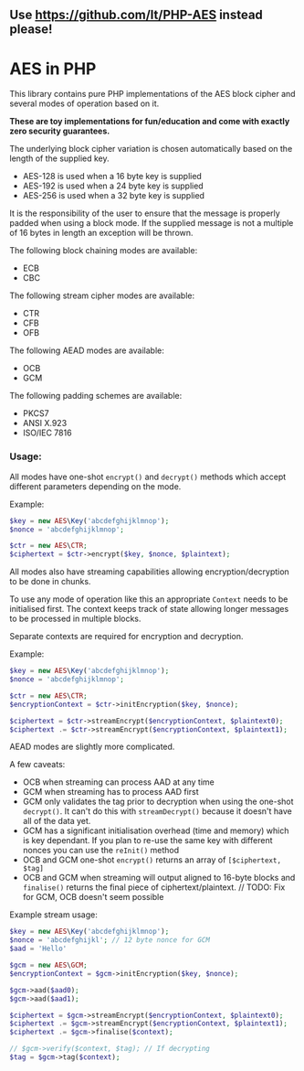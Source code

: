 ## Use https://github.com/lt/PHP-AES instead please!


AES in PHP
==========

This library contains pure PHP implementations of the AES block cipher and several modes of operation based on it.

**These are toy implementations for fun/education and come with exactly zero security guarantees.**

The underlying block cipher variation is chosen automatically based on the length of the supplied key.

 - AES-128 is used when a 16 byte key is supplied
 - AES-192 is used when a 24 byte key is supplied
 - AES-256 is used when a 32 byte key is supplied

It is the responsibility of the user to ensure that the message is properly padded when using a block mode. If the supplied message is not a multiple of 16 bytes in length an exception will be thrown.

The following block chaining modes are available:

 - ECB
 - CBC

The following stream cipher modes are available:

 - CTR
 - CFB
 - OFB

The following AEAD modes are available:

 - OCB
 - GCM

The following padding schemes are available:

 - PKCS7
 - ANSI X.923
 - ISO/IEC 7816

### Usage:

All modes have one-shot `encrypt()` and `decrypt()` methods which accept different parameters depending on the mode.

Example:

```php
$key = new AES\Key('abcdefghijklmnop');
$nonce = 'abcdefghijklmnop';

$ctr = new AES\CTR;
$ciphertext = $ctr->encrypt($key, $nonce, $plaintext);
```

All modes also have streaming capabilities allowing encryption/decryption to be done in chunks.

To use any mode of operation like this an appropriate `Context` needs to be initialised first. The context keeps track of state allowing longer messages to be processed in multiple blocks.

Separate contexts are required for encryption and decryption.

Example:
```php
$key = new AES\Key('abcdefghijklmnop');
$nonce = 'abcdefghijklmnop';

$ctr = new AES\CTR;
$encryptionContext = $ctr->initEncryption($key, $nonce);

$ciphertext = $ctr->streamEncrypt($encryptionContext, $plaintext0);
$ciphertext .= $ctr->streamEncrypt($encryptionContext, $plaintext1);
```

AEAD modes are slightly more complicated.

A few caveats:
- OCB when streaming can process AAD at any time
- GCM when streaming has to process AAD first
- GCM only validates the tag prior to decryption when using the one-shot `decrypt()`. It can't do this with `streamDecrypt()` because it doesn't have all of the data yet.
- GCM has a significant initialisation overhead (time and memory) which is key dependant. If you plan to re-use the same key with different nonces you can use the `reInit()` method
- OCB and GCM one-shot `encrypt()` returns an array of `[$ciphertext, $tag]`
- OCB and GCM when streaming will output aligned to 16-byte blocks and `finalise()` returns the final piece of ciphertext/plaintext. // TODO: Fix for GCM, OCB doesn't seem possible

Example stream usage:

```php
$key = new AES\Key('abcdefghijklmnop');
$nonce = 'abcdefghijkl'; // 12 byte nonce for GCM
$aad = 'Hello'

$gcm = new AES\GCM;
$encryptionContext = $gcm->initEncryption($key, $nonce);

$gcm->aad($aad0);
$gcm->aad($aad1);

$ciphertext = $gcm->streamEncrypt($encryptionContext, $plaintext0);
$ciphertext .= $gcm->streamEncrypt($encryptionContext, $plaintext1);
$ciphertext .= $gcm->finalise($context);

// $gcm->verify($context, $tag); // If decrypting
$tag = $gcm->tag($context);
```

